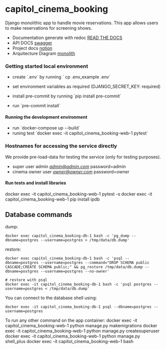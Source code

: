 # capitol_cinema_booking
Django monolithic app to handle movie reservations.
This app allows users to make reservations for screening shows.


 - Documentation generate with redoc [READ THE DOCS](/redoc/)
 - API DOCS [swagger](/api-doc/)
 - Project docs [notion](https://www.notion.so/Naya-Homes-Challenge-b428bedf28934d51bd9cfb8c38153253)
 - Arquitecture Diagram [monolith]()


### Getting started local environment

- create ´.env´ by running ´ cp .env_example .env´
- set environment variables as required (DJANGO_SECRET_KEY: required)

- install pre-commit by running ´pip install pre-commit´
- run ´pre-commit install´


#### Running the development environment
- run ´docker-compose up --build´
- runing test ´docker exec -it capitol_cinema_booking-web-1 pytest´
     

### Hostnames for accessing the service directly
We provide pre-load-data for testing the service (only for testing purposes).

 - super user admin *admin@admin.com* password=admin
 - cinema owner user *owner@owner.com* password=owner
 


#### Run tests and install libraries
docker exec -it capitol_cinema_booking-web-1 pytest -s
docker exec -it capitol_cinema_booking-web-1 pip install ipdb 

## Database commands

dump:

    docker exec capitol_cinema_booking-db-1 bash -c 'pg_dump --dbname=postgres --username=postgres > /tmp/data/db.dump'

restore:

    docker exec capitol_cinema_booking-db-1 bash -c 'psql --dbname=postgres --username=postgres --command="DROP SCHEMA public CASCADE;CREATE SCHEMA public;" && pg_restore /tmp/data/db.dump --dbname=postgres --username=postgres --no-owner'
    
    # restore with psql
    docker exec -it capitol_cinema_booking-db-1 bash -c 'psql postgres --username=postgres < /tmp/data/db.dump'

You can connect to the database shell using:

    docker exec -it capitol_cinema_booking-db-1 psql --dbname=postgres --username=postgres


To run any other command on the app container:
    docker exec -it capitol_cinema_booking-web-1 python manage.py makemigrations
    docker exec -it capitol_cinema_booking-web-1 python manage.py createsuperuser
    docker exec -it capitol_cinema_booking-web-1 python manage.py shell_plus
    docker exec -it capitol_cinema_booking-web-1 bash

